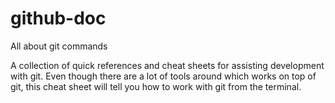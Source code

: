 github-doc
==========

All about git commands

A collection of quick references and cheat sheets for assisting development with git. Even though there are a lot of tools around which works on top of git, this cheat sheet will tell you how to work
with git from the terminal.
